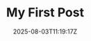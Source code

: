 ---
title: "My First Post"
description: 
date: 2025-08-03T11:19:17Z
image: 
math: 
license: 
hidden: false
comments: true
draft: true
---